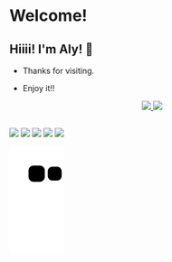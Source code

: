 # Welcome!

 

## Hiiii! I'm Aly! :space_invader:


- Thanks for visiting.

- Enjoy it!!
 






<!---
meawaly/meawaly is a ✨ special ✨ repository because its `README.md` (this file) appears on your GitHub profile.
You can click the Preview link to take a look at your changes.
--->


<div align="center">
  <a href="https://github.com/meawaly">
  <img height="180em" src="https://github-readme-stats.vercel.app/api?username=meawaly&show_icons=true&theme=dracula&include_all_commits=true&count_private=true"/>
  <img height="180em" src="https://github-readme-stats.vercel.app/api/top-langs/?username=meawaly&layout=compact&langs_count=7&theme=dracula"/>
</div>

  
  ##
 
<div> 

  <a href="https://instagram.com/meeealyy" target="_blank"><img src="https://img.shields.io/badge/-Instagram-%23E4405F?style=for-the-badge&logo=instagram&logoColor=white" target="_blank"></a>
 	<a href="https://discord.gg/wagxzStdcR" target="_blank"><img src="https://img.shields.io/badge/Discord-7289DA?style=for-the-badge&logo=discord&logoColor=white" target="_blank"></a> 
  <a href = "mailto:alyolive94@gmail.com"><img src="https://img.shields.io/badge/-Gmail-%23333?style=for-the-badge&logo=gmail&logoColor=white" target="_blank"></a>
  <a href="https://www.linkedin.com/in/aline-batista-309261b5" target="_blank"><img src="https://img.shields.io/badge/-LinkedIn-%230077B5?style=for-the-badge&logo=linkedin&logoColor=white" target="_blank"></a> 
 <a href = "https://open.spotify.com/user/12152758357"><img src= "https://img.shields.io/badge/Spotify-1ED760?&style=for-the-badge&logo=spotify&logoColor=white"> </code> 

  ![Snake animation](https://github.com/rafaballerini/rafaballerini/blob/output/github-contribution-grid-snake.svg)
 
</div>
